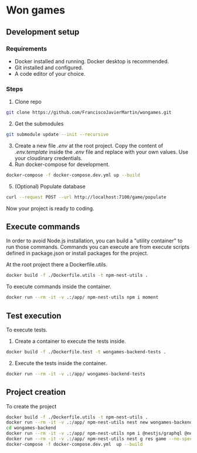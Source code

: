 # Won games

## Development setup

### Requirements

- Docker installed and running. Docker desktop is recommended.
- Git installed and configured.
- A code editor of your choice.

### Steps

1. Clone repo

```sh
git clone https://github.com/FranciscoJavierMartin/wongames.git
```

2. Get the submodules

```sh
git submodule update --init --recursive
```

3. Create a new file _.env_ at the root project. Copy the content of _.env.template_ inside the _.env_ file and replace with your own values. Use your cloudinary credentials.
4. Run docker-compose for development.

```sh
docker-compose -f docker-compose.dev.yml up --build
```
5. (Optional) Populate database
```sh
curl --request POST --url http://localhost:7100/game/populate
```
Now your project is ready to coding.

## Execute commands
In order to avoid Node.js installation, you can build a "utility container" to run those commands. Commands you can execute are from execute scripts defined in package.json or install packages for the project.

At the root project there a Dockerfile.utils.
```sh
docker build -f ./Dockerfile.utils -t npm-nest-utils .
```
To execute commands inside the container.
```sh
docker run --rm -it -v .:/app/ npm-nest-utils npm i moment
```

## Test execution
To execute tests.
1. Create a container to execute the tests inside.
```sh
docker build -f ./Dockerfile.test -t wongames-backend-tests .
```
2. Execute the tests inside the container.
```sh
docker run --rm -it -v .:/app/ wongames-backend-tests
```

## Project creation

To create the project

```sh
docker build -f ./Dockerfile.utils -t npm-nest-utils .
docker run --rm -it -v .:/app/ npm-nest-utils nest new wongames-backend
cd wongames-backend
docker run --rm -it -v .:/app/ npm-nest-utils npm i @nestjs/graphql @nestjs/apollo @apollo/server graphql
docker run --rm -it -v .:/app/ npm-nest-utils nest g res game --no-spec
docker-compose -f docker-compose.dev.yml  up --build
```